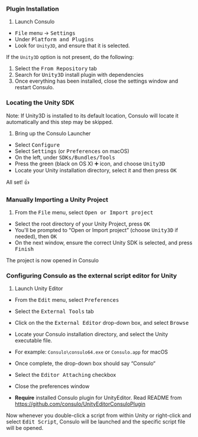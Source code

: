 ### Plugin Installation
1. Launch Consulo
- <kbd>File</kbd> menu -> <kbd>Settings</kbd>
- Under <kbd>Platform and Plugins</kbd>
- Look for `Unity3D`, and ensure that it is selected.

If the `Unity3D` option is not present, do the following:

1. Select the <kbd>From Repository</kbd> tab
1. Search for <kbd>Unity3D</kbd> install plugin with dependencies
1. Once everything has been installed, close the settings window and restart Consulo.

### Locating the Unity SDK
Note: If Unity3D is installed to its default location, Consulo will locate it automatically and this step may be skipped.

1. Bring up the Consulo Launcher
- Select <kbd>Configure</kbd>
- Select <kbd>Settings</kbd> (or <kbd>Preferences</kbd> on macOS)
- On the left, under <kbd>SDKs/Bundles/Tools</kbd>
- Press the green (black on OS X) <kbd>➕</kbd> icon, and choose <kbd>Unity3D</kbd>
- Locate your Unity installation directory, select it and then press <kbd>OK</kbd>

All set! :+1:

### Manually Importing a Unity Project

 1. From the <kbd>File</kbd> menu, select <kbd>Open or Import project</kbd>
 - Select the root directory of your Unity Project, press <kbd>OK</kbd>
 - You'll be prompted to “Open or Import project” (choose <kbd>Unity3D</kbd> if needed), then <kbd>OK</kbd>
 - On the next window, ensure the correct Unity SDK is selected, and press <kbd>Finish</kbd>

The project is now opened in Consulo

### Configuring Consulo as the external script editor for Unity

1. Launch Unity Editor
- From the <kbd>Edit</kbd> menu, select <kbd>Preferences</kbd>
- Select the <kbd>External Tools</kbd> tab
- Click on the the <kbd>External Editor</kbd> drop-down box, and select <kbd>Browse</kbd>
- Locate your Consulo installation directory, and select the Unity executable file.
 - For example: `Consulo\consulo64.exe` or `Consulo.app` for macOS
- Once complete, the drop-down box should say “Consulo“
- Select the <kbd>Editor Attaching</kbd> checkbox
- Close the preferences window

- **Require** installed Consulo plugin for UnityEditor. Read README from https://github.com/consulo/UnityEditorConsuloPlugin

Now whenever you double-click a script from within Unity or right-click and select <kbd>Edit Script</kbd>, Consulo will be launched and the specific script file will be opened.
